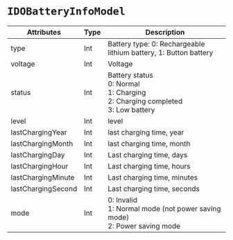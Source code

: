 # `IDOBatteryInfoModel`

| Attributes | Type | Description |
| ----------- | ------- | ------------ |
| type | Int | Battery type: 0: Rechargeable lithium battery, 1: Button battery |
| voltage | Int | Voltage |
| status | Int | Battery status<br/>0: Normal<br/>1: Charging <br/>2: Charging completed<br/>3: Low battery | 
 | level | Int | level | 
 | lastChargingYear | Int | last charging time, year | 
 | lastChargingMonth | Int | last charging time, month |
| lastChargingDay | Int | Last charging time, days|
| lastChargingHour | Int | Last charging time, hours|
| lastChargingMinute | Int | Last charging time, minutes|
| lastChargingSecond | Int | Last charging time, seconds| 
| mode | Int | 0: Invalid<br/>1: Normal mode (not power saving mode)<br/>2: Power saving mode|
